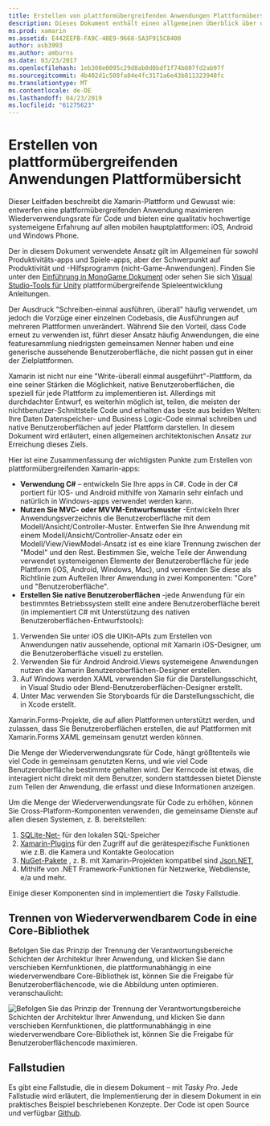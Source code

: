 ```yaml
---
title: Erstellen von plattformübergreifenden Anwendungen Plattformübersicht
description: Dieses Dokument enthält einen allgemeinen Überblick über das Erstellen von plattformübergreifenden Anwendungen. Es wird erläutert, den Wert der C#, Entwurfsmuster, z. B. MVC/MVVM und systemeigenen Benutzeroberflächen.
ms.prod: xamarin
ms.assetid: E442EEFB-FA9C-40E9-9668-5A3F915C8400
author: asb3993
ms.author: amburns
ms.date: 03/23/2017
ms.openlocfilehash: 1eb308e0095c29d8ab0d0bdf1f74b807fd2ab97f
ms.sourcegitcommit: 4b402d1c508fa84e4fc3171a6e43b811323948fc
ms.translationtype: MT
ms.contentlocale: de-DE
ms.lasthandoff: 04/23/2019
ms.locfileid: "61275623"
---
```

# <a name="building-cross-platform-applications-overview"></a>Erstellen von plattformübergreifenden Anwendungen Plattformübersicht

Dieser Leitfaden beschreibt die Xamarin-Plattform und Gewusst wie: entwerfen eine plattformübergreifenden Anwendung maximieren Wiederverwendungsrate für Code und bieten eine qualitativ hochwertige systemeigene Erfahrung auf allen mobilen hauptplattformen: iOS, Android und Windows Phone.

Der in diesem Dokument verwendete Ansatz gilt im Allgemeinen für sowohl Produktivitäts-apps und Spiele-apps, aber der Schwerpunkt auf Produktivität und -Hilfsprogramm (nicht-Game-Anwendungen). Finden Sie unter den [Einführung in MonoGame Dokument](~/graphics-games/monogame/introduction/index.md) oder sehen Sie sich [Visual Studio-Tools für Unity](https://docs.microsoft.com/visualstudio/cross-platform/visual-studio-tools-for-unity) plattformübergreifende Spieleentwicklung Anleitungen.

Der Ausdruck "Schreiben-einmal ausführen, überall" häufig verwendet, um jedoch die Vorzüge einer einzelnen Codebasis, die Ausführungen auf mehreren Plattformen unverändert. Während Sie den Vorteil, dass Code erneut zu verwenden ist, führt dieser Ansatz häufig Anwendungen, die eine featuresammlung niedrigsten gemeinsamen Nenner haben und eine generische aussehende Benutzeroberfläche, die nicht passen gut in einer der Zielplattformen.

Xamarin ist nicht nur eine "Write-überall einmal ausgeführt"-Plattform, da eine seiner Stärken die Möglichkeit, native Benutzeroberflächen, die speziell für jede Plattform zu implementieren ist. Allerdings mit durchdachter Entwurf, es weiterhin möglich ist, teilen, die meisten der nichtbenutzer-Schnittstelle Code und erhalten das beste aus beiden Welten: Ihre Daten Datenspeicher- und Business Logic-Code einmal schreiben und native Benutzeroberflächen auf jeder Plattform darstellen. In diesem Dokument wird erläutert, einen allgemeinen architektonischen Ansatz zur Erreichung dieses Ziels.

Hier ist eine Zusammenfassung der wichtigsten Punkte zum Erstellen von plattformübergreifenden Xamarin-apps:

-   **Verwendung C#**  – entwickeln Sie Ihre apps in C#. Code in der C# portiert für IOS- und Android mithilfe von Xamarin sehr einfach und natürlich in Windows-apps verwendet werden kann.
-   **Nutzen Sie MVC- oder MVVM-Entwurfsmuster** -Entwickeln Ihrer Anwendungsverzeichnis die Benutzeroberfläche mit dem Modell/Ansicht/Controller-Muster. Entwerfen Sie Ihre Anwendung mit einem Modell/Ansicht/Controller-Ansatz oder ein Modell/View/ViewModel-Ansatz ist es eine klare Trennung zwischen der "Model" und den Rest. Bestimmen Sie, welche Teile der Anwendung verwendet systemeigenen Elemente der Benutzeroberfläche für jede Plattform (iOS, Android, Windows, Mac), und verwenden Sie diese als Richtlinie zum Aufteilen Ihrer Anwendung in zwei Komponenten: "Core" und "Benutzeroberfläche".
-   **Erstellen Sie native Benutzeroberflächen** -jede Anwendung für ein bestimmtes Betriebssystem stellt eine andere Benutzeroberfläche bereit (in implementiert C# mit Unterstützung des nativen Benutzeroberflächen-Entwurfstools):

1.  Verwenden Sie unter iOS die UIKit-APIs zum Erstellen von Anwendungen nativ aussehende, optional mit Xamarin iOS-Designer, um die Benutzeroberfläche visuell zu erstellen.
1.  Verwenden Sie für Android Android.Views systemeigene Anwendungen nutzen die Xamarin Benutzeroberflächen-Designer erstellen.
1.  Auf Windows werden XAML verwenden Sie für die Darstellungsschicht, in Visual Studio oder Blend-Benutzeroberflächen-Designer erstellt.
1.  Unter Mac verwenden Sie Storyboards für die Darstellungsschicht, die in Xcode erstellt.

Xamarin.Forms-Projekte, die auf allen Plattformen unterstützt werden, und zulassen, dass Sie Benutzeroberflächen erstellen, die auf Plattformen mit Xamarin.Forms XAML gemeinsam genutzt werden können. 

Die Menge der Wiederverwendungsrate für Code, hängt größtenteils wie viel Code in gemeinsam genutzten Kerns, und wie viel Code Benutzeroberfläche bestimmte gehalten wird. Der Kerncode ist etwas, die interagiert nicht direkt mit dem Benutzer, sondern stattdessen bietet Dienste zum Teilen der Anwendung, die erfasst und diese Informationen anzeigen.

Um die Menge der Wiederverwendungsrate für Code zu erhöhen, können Sie Cross-Platform-Komponenten verwenden, die gemeinsame Dienste auf allen diesen Systemen, z. B. bereitstellen:

1.   [SQLite-Net-](https://www.nuget.org/packages/sqlite-net-pcl/) für den lokalen SQL-Speicher
1.   [Xamarin-Plugins](https://xamarin.com/plugins) für den Zugriff auf die gerätespezifische Funktionen wie z.B. die Kamera und Kontakte Geolocation
1.   [NuGet-Pakete](https://nuget.org) , z. B. mit Xamarin-Projekten kompatibel sind [Json.NET](https://www.nuget.org/packages/Newtonsoft.Json/),
1.  Mithilfe von .NET Framework-Funktionen für Netzwerke, Webdienste, e/a und mehr.


Einige dieser Komponenten sind in implementiert die *Tasky* Fallstudie.

 <a name="Separate_Reusable_Code_into_a_Core_Library" />


## <a name="separate-reusable-code-into-a-core-library"></a>Trennen von Wiederverwendbarem Code in eine Core-Bibliothek

Befolgen Sie das Prinzip der Trennung der Verantwortungsbereiche Schichten der Architektur Ihrer Anwendung, und klicken Sie dann verschieben Kernfunktionen, die plattformunabhängig in eine wiederverwendbare Core-Bibliothek ist, können Sie die Freigabe für Benutzeroberflächencode, wie die Abbildung unten optimieren. veranschaulicht:

 ![](overview-images/layers2.png "Befolgen Sie das Prinzip der Trennung der Verantwortungsbereiche Schichten der Architektur Ihrer Anwendung, und klicken Sie dann verschieben Kernfunktionen, die plattformunabhängig in eine wiederverwendbare Core-Bibliothek ist, können Sie die Freigabe für Benutzeroberflächencode maximieren.")

 <a name="Case_Studies" />


## <a name="case-studies"></a>Fallstudien

Es gibt eine Fallstudie, die in diesem Dokument – mit *Tasky Pro*. Jede Fallstudie wird erläutert, die Implementierung der in diesem Dokument in ein praktisches Beispiel beschriebenen Konzepte. Der Code ist open Source und verfügbar [Github](https://github.com/xamarin/mobile-samples/).
